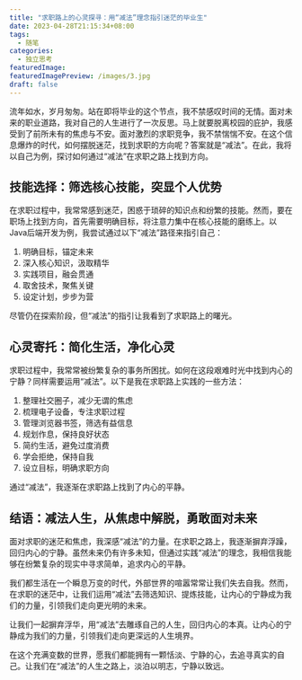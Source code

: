 ```yaml
---
title: "求职路上的心灵探寻：用“减法”理念指引迷茫的毕业生"
date: 2023-04-28T21:15:34+08:00
tags:
  - 随笔
categories:
  - 独立思考
featuredImage: 
featuredImagePreview: /images/3.jpg
draft: false
---
```


流年如水，岁月匆匆。站在即将毕业的这个节点，我不禁感叹时间的无情。面对未来的职业道路，我对自己的人生进行了一次反思。<!--more-->马上就要脱离校园的庇护，我感受到了前所未有的焦虑与不安。面对激烈的求职竞争，我不禁惴惴不安。在这个信息爆炸的时代，如何摆脱迷茫，找到求职的方向呢？答案就是“减法”。在此，我将以自己为例，探讨如何通过“减法”在求职之路上找到方向。

## 技能选择：筛选核心技能，突显个人优势

在求职过程中，我常常感到迷茫，困惑于琐碎的知识点和纷繁的技能。然而，要在职场上找到方向，首先需要明确目标，将注意力集中在核心技能的磨练上。以Java后端开发为例，我尝试通过以下“减法”路径来指引自己：

1. 明确目标，锚定未来
2. 深入核心知识，汲取精华
3. 实践项目，融会贯通
4. 取舍技术，聚焦关键
5. 设定计划，步步为营

尽管仍在探索阶段，但“减法”的指引让我看到了求职路上的曙光。

## 心灵寄托：简化生活，净化心灵

求职过程中，我常常被纷繁复杂的事务所困扰。如何在这段艰难时光中找到内心的宁静？同样需要运用“减法”。以下是我在求职路上实践的一些方法：

1. 整理社交圈子，减少无谓的焦虑
2. 梳理电子设备，专注求职过程
3. 管理浏览器书签，筛选有益信息
4. 规划作息，保持良好状态
5. 简约生活，避免过度消费
6. 学会拒绝，保持自我
7. 设立目标，明确求职方向

通过“减法”，我逐渐在求职路上找到了内心的平静。

## 结语：减法人生，从焦虑中解脱，勇敢面对未来

面对求职的迷茫和焦虑，我深感“减法”的力量。在求职之路上，我逐渐摒弃浮躁，回归内心的宁静。虽然未来仍有许多未知，但通过实践“减法”的理念，我相信我能够在纷繁复杂的现实中寻求简单，追求内心的平静。

我们都生活在一个瞬息万变的时代，外部世界的喧嚣常常让我们失去自我。然而，在求职的迷茫中，让我们运用“减法”去筛选知识、提炼技能，让内心的宁静成为我们的力量，引领我们走向更光明的未来。

让我们一起摒弃浮华，用“减法”去雕琢自己的人生，回归内心的本真。让内心的宁静成为我们的力量，引领我们走向更深远的人生境界。

在这个充满变数的世界，愿我们都能拥有一颗恬淡、宁静的心，去追寻真实的自己。让我们在“减法”的人生之路上，淡泊以明志，宁静以致远。
